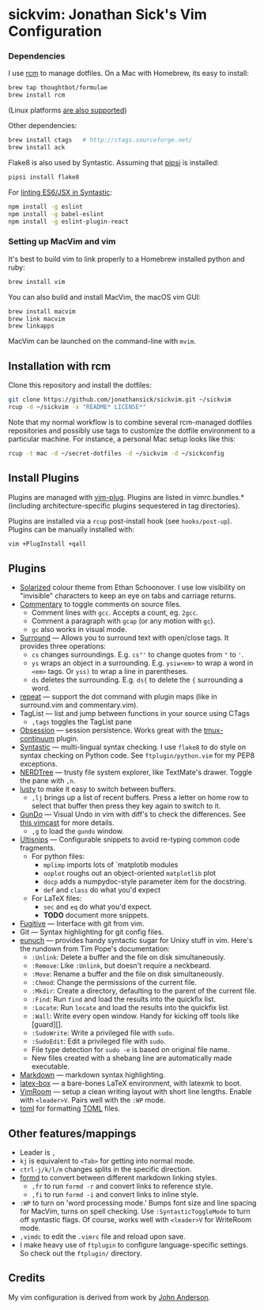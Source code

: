# sickvim: Jonathan Sick's Vim Configuration

### Dependencies

I use [rcm](https://github.com/thoughtbot/rcm) to manage dotfiles.
On a Mac with Homebrew, its easy to install:

```bash
brew tap thoughtbot/formulae
brew install rcm
```

(Linux platforms [are also supported](https://github.com/thoughtbot/rcm#installation))

Other dependencies:

```bash
brew install ctags   # http://ctags.sourceforge.net/
brew install ack
```

Flake8 is also used by Syntastic.
Assuming that [pipsi](https://github.com/mitsuhiko/pipsi) is installed:

```bash
pipsi install flake8
```

For [linting ES6/JSX in Syntastic](https://jaxbot.me/articles/setting-up-vim-for-react-js-jsx-02-03-2015):

```bash
npm install -g eslint
npm install -g babel-eslint
npm install -g eslint-plugin-react
```

### Setting up MacVim and vim

It's best to build vim to link properly to a Homebrew installed python and ruby:

```bash
brew install vim
```

You can also build and install MacVim, the macOS vim GUI:

```bash
brew install macvim
brew link macvim
brew linkapps
```

MacVim can be launched on the command-line with `mvim`.

## Installation with rcm

Clone this repository and install the dotfiles:

```bash
git clone https://github.com/jonathansick/sickvim.git ~/sickvim
rcup -d ~/sickvim -x "README* LICENSE*"
```

Note that my normal workflow is to combine several rcm-managed dotfiles repositories and possibly use tags to customize the dotfile environment to a particular machine.
For instance, a personal Mac setup looks like this:

```bash
rcup -t mac -d ~/secret-dotfiles -d ~/sickvim -d ~/sickconfig
```

## Install Plugins

Plugins are managed with [vim-plug](https://github.com/junegunn/vim-plug).
Plugins are listed in vimrc.bundles.\* (including architecture-specific plugins sequestered in tag directories).

Plugins are installed via a `rcup` post-install hook (see `hooks/post-up`).
Plugins can be manually installed with:

```bash
vim +PlugInstall +qall
```

## Plugins

* [Solarized](https://github.com/altercation/vim-colors-solarized) colour theme from Ethan Schoonover. I use low visibility on "invisible" characters to keep an eye on tabs and carriage returns.
* [Commentary](https://github.com/tpope/vim-commentary) to toggle comments on source files.
  - Comment lines with `gcc`. Accepts a count, eg. `2gcc`.
  - Comment a paragraph with `gcap` (or any motion with `gc`).
  - `gc` also works in visual mode.
* [Surround](https://github.com/tpope/vim-surround) — Allows you to surround text with open/close tags. It provides three operations:
  - `cs` changes surroundings. E.g. `cs"'` to change quotes from `"` to `'`.
  - `ys` wraps an object in a surrounding. E.g. `ysiw<em>` to wrap a word in `<em>` tags. Or `yss)` to wrap a line in parentheses.
  - `ds` deletes the surrounding. E.g. `ds{` to delete the `{` surrounding a word.
* [repeat](https://github.com/tpope/vim-repeat) — support the dot command with plugin maps (like in surround.vim and commentary.vim).
* TagList — list and jump between functions in your source using CTags
  - `,tags` toggles the TagList pane
* [Obsession](https://github.com/tpope/vim-obsession) — session persistence. Works great with the [tmux-continuum](https://github.com/tmux-plugins/tmux-continuum) plugin.
* [Syntastic](https://github.com/scrooloose/syntastic) — multi-lingual syntax checking. I use `flake8` to do style on syntax checking on Python code. See `ftplugin/python.vim` for my PEP8 exceptions.
* [NERDTree](https://github.com/scrooloose/nerdtree) — trusty file system explorer, like TextMate's drawer. Toggle the pane with `,n`.
* [lusty](https://github.com/sjbach/lusty/) to make it easy to switch between buffers.
  - `,lj` brings up a list of recent buffers. Press a letter on home row to select that buffer then press they key again to switch to it.
* [GunDo](http://sjl.bitbucket.org/gundo.vim/) — Visual Undo in vim with diff's to check the differences. See [this vimcast](http://vimcasts.org/episodes/undo-branching-and-gundo-vim/) for more details.
  - `,g` to load the `gundo` window.
* [Ultisnips](https://github.com/SirVer/ultisnips) — Configurable snippets to avoid re-typing common code fragments.
  - For python files:
    + `mplimp` imports lots of `matplotib modules
    + `ooplot` roughs out an object-oriented `matplotlib` plot
    + `docp` adds a numpydoc-style parameter item for the docstring.
    + `def` and `class` do what you'd expect
  - For LaTeX files:
    + `sec` and `eq` do what you'd expect.
    + **TODO** document more snippets.
* [Fugitive](https://github.com/tpope/vim-fugitive) — Interface with git from vim.
* Git — Syntax highlighting for git config files.
* [eunuch](https://github.com/tpope/vim-eunuch) &mdash; provides handy syntactic sugar for Unixy stuff in vim. Here's the rundown from Tim Pope's documentation:
  - `:Unlink`: Delete a buffer and the file on disk simultaneously.
  - `:Remove`: Like `:Unlink`, but doesn't require a neckbeard.
  - `:Move`: Rename a buffer and the file on disk simultaneously.
  - `:Chmod`: Change the permissions of the current file.
  - `:Mkdir`: Create a directory, defaulting to the parent of the current file.
  - `:Find`: Run `find` and load the results into the quickfix list.
  - `:Locate`: Run `locate` and load the results into the quickfix list.
  - `:Wall`: Write every open window.  Handy for kicking off tools like [guard][].
  - `:SudoWrite`: Write a privileged file with `sudo`.
  - `:SudoEdit`: Edit a privileged file with `sudo`.
  - File type detection for `sudo -e` is based on original file name.
  - New files created with a shebang line are automatically made executable.
* [Markdown](https://github.com/tpope/vim-markdown) &mdash; markdown syntax highlighting.
* [latex-box](https://github.com/LaTeX-Box-Team/LaTeX-Box) — a bare-bones LaTeX environment, with latexmk to boot.
* [VimRoom](https://mikewest.github.io/vimroom/) — setup a clean writing layout with short line lengths. Enable with `<leader>V`. Pairs well with the `:WP` mode.
* [toml](https://github.com/cespare/vim-toml) for formatting [TOML](https://github.com/toml-lang/toml) files.

## Other features/mappings

* Leader is `,`
* `kj` is equivalent to `<Tab>` for getting into normal mode.
* `ctrl-j/k/l/m` changes splits in the specific direction.
* [formd](http://drbunsen.github.io/formd/) to convert between different markdown linking styles.
  - `,fr` to run `formd -r` and convert links to reference style.
  - `,fi` to run `formd -i` and convert links to inline style.
* `:WP` to turn on 'word processing mode.' Bumps font size and line spacing for MacVim, turns on spell checking. Use `:SyntasticToggleMode` to turn off syntastic flags. Of course, works well with `<leader>V` for WriteRoom mode.
* `,vimdc` to edit the `.vimrc` file and reload upon save.
* I make heavy use of `ftplugin` to configure language-specific settings. So check out the `ftplugin/` directory.

## Credits

My vim configuration is derived from work by [John Anderson][anderson].

[home]: http://www.jonathansick.ca
[dotfiles]: https://github.com/jonathansick/dotfiles
[anderson]: http://sontek.net/turning-vim-into-a-modern-python-ide
    "Turning Vim into a Modern Python IDE"
[submodulevimcast]: http://vimcasts.org/episodes/synchronizing-plugins-with-git-submodules-and-pathogen/
    "Synchronizing plugins with git submodules and pathogen"
[Pathogen]: https://github.com/tpope/vim-pathogen
[Solarized]: http://ethanschoonover.com/solarized/vim-colors-solarized
[dirty]: http://www.nils-haldenwang.de/frameworks-and-tools/git/how-to-ignore-changes-in-git-submodules
    "How to ignore changes in git submodules"
[homebrew]: http://mxcl.github.com/homebrew/ "Homebrew"

